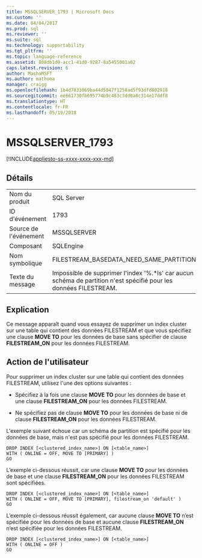 ```yaml
---
title: MSSQLSERVER_1793 | Microsoft Docs
ms.custom: ''
ms.date: 04/04/2017
ms.prod: sql
ms.reviewer: ''
ms.suite: sql
ms.technology: supportability
ms.tgt_pltfrm: ''
ms.topic: language-reference
ms.assetid: 808db1d0-acc1-41d0-9287-8a5455001a02
caps.latest.revision: 6
author: MashaMSFT
ms.author: mathoma
manager: craigg
ms.openlocfilehash: 1b4d7833069ba44d5847f1258ad5f93dfd802918
ms.sourcegitcommit: ee661730fb695774b9c483c3dd0a6c314e17ddf8
ms.translationtype: HT
ms.contentlocale: fr-FR
ms.lasthandoff: 05/19/2018
---
```

# <a name="mssqlserver1793"></a>MSSQLSERVER_1793
[!INCLUDE[appliesto-ss-xxxx-xxxx-xxx-md](../../includes/appliesto-ss-xxxx-xxxx-xxx-md.md)]
  
## <a name="details"></a>Détails  
  
|||  
|-|-|  
|Nom du produit|SQL Server|  
|ID d'événement|1793|  
|Source de l'événement|MSSQLSERVER|  
|Composant|SQLEngine|  
|Nom symbolique|FILESTREAM_BASEDATA_NEED_SAME_PARTITION|  
|Texte du message|Impossible de supprimer l'index '%.*ls' car aucun schéma de partition n'est spécifié pour les données FILESTREAM.|  
  
## <a name="explanation"></a>Explication  
Ce message apparaît quand vous essayez de supprimer un index cluster sur une table qui contient des données FILESTREAM et que vous spécifiez une clause **MOVE TO** pour les données de base sans spécifier de clause **FILESTREAM_ON** pour les données FILESTREAM.  
  
## <a name="user-action"></a>Action de l'utilisateur  
Pour supprimer un index cluster sur une table qui contient des données FILESTREAM, utilisez l'une des options suivantes :  
  
-   Spécifiez à la fois une clause **MOVE TO** pour les données de base et une clause **FILESTREAM_ON** pour les données FILESTREAM.  
  
-   Ne spécifiez pas de clause **MOVE TO** pour les données de base ni de clause **FILESTREAM_ON** pour les données FILESTREAM.  
  
L'exemple suivant échoue car un schéma de partition est spécifié pour les données de base, mais n'est pas spécifié pour les données FILESTREAM.  
  
```Transact-SQL  
DROP INDEX [<clustered_index_name>] ON [<table_name>]   
WITH ( ONLINE = OFF, MOVE TO [PRIMARY] )  
GO  
```  
  
L’exemple ci-dessous réussit, car une clause **MOVE TO** pour les données de base et une clause **FILESTREAM_ON** pour les données FILESTREAM sont spécifiées.  
  
```Transact-SQL  
DROP INDEX [<clustered_index_name>] ON [<table_name>]   
WITH ( ONLINE = OFF, MOVE TO [PRIMARY], filestream_on 'default' )  
GO  
```  
  
L’exemple ci-dessous réussit également, car aucune clause **MOVE TO** n’est spécifiée pour les données de base et aucune clause **FILESTREAM_ON** n’est spécifiée pour les données FILESTREAM.  
  
```Transact-SQL  
DROP INDEX [<clustered_index_name>] ON [<table_name>]   
WITH ( ONLINE = OFF )  
GO  
```  
  
